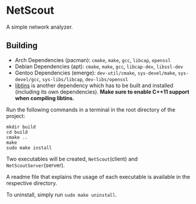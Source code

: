 # NetScout

A simple network analyzer.

## Building

- Arch Dependencies (pacman): `cmake`, `make`, `gcc`, `libcap`, `openssl`
- Debian Dependencies (apt): `cmake`, `make`, `gcc`, `libcap-dev`, `libssl-dev`
- Gentoo Dependencies (emerge): `dev-util/cmake`, `sys-devel/make`, `sys-devel/gcc`, `sys-libs/libcap`, `dev-libs/openssl`
- [libtins](https://github.com/mfontanini/libtins) is another dependency which has to be built and installed (including its own dependencies). **Make sure to enable C++11 support when compiling libtins.**

Run the following commands in a terminal in the root directory of the project:
```
mkdir build
cd build
cmake ..
make
sudo make install
```
Two executables will be created, `NetScout`(client) and `NetScoutServer`(server).

A readme file that explains the usage of each executable is available in the respective directory.

To uninstall, simply run `sudo make uninstall`.
